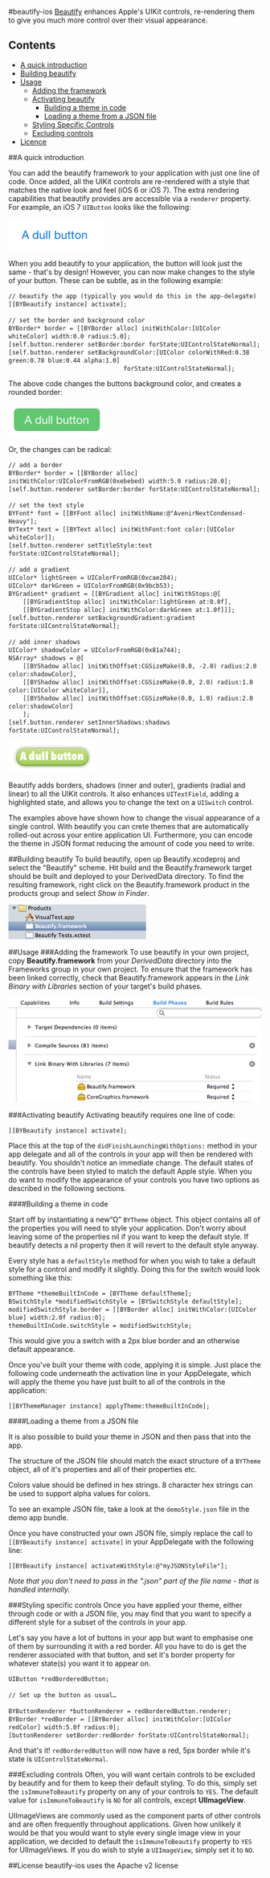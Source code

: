 #beautify-ios
[Beautify](http://beautify.io/ "beautify") enhances Apple's UIKit controls, re-rendering them  to give you much more control over their visual appearance. 

## Contents

  * [A quick introduction](#a-quick-introduction)
  * [Building beautify](#building-beautify)
  * [Usage](#usage)
	* [Adding the framework](#adding-the-framework)
	* [Activating beautify](#activating-beautify)
		* [Building a theme in code](#building-a-theme-in-code)
		* [Loading a theme from a JSON file](#loading-a-theme-from-a-json-file)
	* [Styling Specific Controls](#styling-specific-controls)
	* [Excluding controls](#excluding-controls)
  * [Licence](#licence)

##A quick introduction

You can add the beautify framework to your application with just one line of code. Once added, all the UIKit controls are re-rendered with a style that matches the native look and feel (iOS 6 or iOS 7). The extra rendering capabilities that beautify provides are accessible via a `renderer` property. For example, an iOS 7 `UIButton` looks like the following:

![UIKit Button](Documentation/Images/uiKitButton.png)

When you add beautify to your application, the button will look just the same - that's by design! However, you can now make changes to the style of your button. These can be subtle, as in the following example:

```objc
// beautify the app (typically you would do this in the app-delegate)
[[BYBeautify instance] activate];

// set the border and background color
BYBorder* border = [[BYBorder alloc] initWithColor:[UIColor whiteColor] width:0.0 radius:5.0];
[self.button.renderer setBorder:border forState:UIControlStateNormal];
[self.button.renderer setBackgroundColor:[UIColor colorWithRed:0.38 green:0.78 blue:0.44 alpha:1.0]
                                forState:UIControlStateNormal];
```

The above code changes the buttons background color, and creates a rounded border:

![Beautified button](Documentation/Images/flatStyleButton.png)

Or, the changes can be radical:

```objc
// add a border
BYBorder* border = [[BYBorder alloc] initWithColor:UIColorFromRGB(0xebebed) width:5.0 radius:20.0];
[self.button.renderer setBorder:border forState:UIControlStateNormal];

// set the text style
BYFont* font = [[BYFont alloc] initWithName:@"AvenirNextCondensed-Heavy"];
BYText* text = [[BYText alloc] initWithFont:font color:[UIColor whiteColor]];
[self.button.renderer setTitleStyle:text forState:UIControlStateNormal];

// add a gradient
UIColor* lightGreen = UIColorFromRGB(0xcae284);
UIColor* darkGreen = UIColorFromRGB(0x9bcb53);
BYGradient* gradient = [[BYGradient alloc] initWithStops:@[
    [[BYGradientStop alloc] initWithColor:lightGreen at:0.0f],
    [[BYGradientStop alloc] initWithColor:darkGreen at:1.0f]]];
[self.button.renderer setBackgroundGradient:gradient forState:UIControlStateNormal];

// add inner shadows
UIColor* shadowColor = UIColorFromRGB(0x81a744);
NSArray* shadows = @[
    [[BYShadow alloc] initWithOffset:CGSizeMake(0.0, -2.0) radius:2.0 color:shadowColor],
    [[BYShadow alloc] initWithOffset:CGSizeMake(0.0, 2.0) radius:1.0 color:[UIColor whiteColor]],
    [[BYShadow alloc] initWithOffset:CGSizeMake(0.0, 1.0) radius:2.0 color:shadowColor]
    ];
[self.button.renderer setInnerShadows:shadows forState:UIControlStateNormal];
```

![Beautified button](Documentation/Images/funkyButton.png)

Beautify adds borders, shadows (inner and outer), gradients (radial and linear) to all the UIKit controls. It also enhances `UITextField`, adding a highlighted state, and allows you to change the text on a `UISwitch` control.

The examples above have shown how to change the visual appearance of a single control. With beautify you can crete themes that are automatically rolled-out across your entire application UI. Furthermore, you can encode the theme in JSON format reducing the amount of code you need to write.


##Building beautify
To build beautify, open up Beautify.xcodeproj and select the "Beautify" scheme. Hit build and the Beautify.framework target should be built and deployed to your DerivedData directory. To find the resulting framework, right click on the Beautify.framework product in the products group and select *Show in Finder*.

![Beautify Products](Documentation/Images/products.png "Products")

##Usage
###Adding the framework
To use beautify in your own project, copy **Beautify.framework** from your *DerivedData* directory into the Frameworks group in your own project. To ensure that the framework has been linked correctly, check that Beautify.framework appears in the *Link Binary with Libraries* section of your target's build phases.

![Binary Links](Documentation/Images/binarylinks.png "Link Binary with Libraries")

###Activating beautify
Activating beautify requires one line of code:

```objc
[[BYBeautify instance] activate];
```

Place this at the top of the `didFinishLaunchingWithOptions:` method in your app delegate and all of the controls in your app will then be rendered with beautify. You shouldn't notice an immediate change. The default states of the controls have been styled to match the default Apple style. When you do want to modify the appearance of your controls you have two options as described in the following sections.

####Building a theme in code
	
Start off by instantiating a new“Ω” `BYTheme` object. This object contains all of the properties you will need to style your application. Don't worry about leaving some of the properties nil if you want to keep the default style. If beautify detects a nil property then it will revert to the default style anyway.
	
Every style has a `defaultStyle` method for when you wish to take a default style for a control and modify it slightly. Doing this for the switch would look something like this:

```objc	
BYTheme *themeBuiltInCode = [BYTheme defaultTheme];
BSwitchStyle *modifiedSwitchStyle = [BYSwitchStyle defaultStyle];
modifiedSwitchStyle.border = [[BYBorder alloc] initWithColor:[UIColor blue] width:2.0f radius:0];
themeBuiltInCode.switchStyle = modifiedSwitchStyle;
```
	
This would give you a switch with a 2px blue border and an otherwise default appearance.
	
Once you've built your theme with code, applying it is simple. Just place the following code underneath the activation line in your AppDelegate, which will apply the theme you have just built to all of the controls in the application:

```objc
[[BYThemeManager instance] applyTheme:themeBuiltInCode];
```

####Loading a theme from a JSON file

It is also possible to build your theme in JSON and then pass that into the app.
	
The structure of the JSON file should match the exact structure of a `BYTheme` object, all of it's properties and all of their properties etc. 
	
Colors value should be defined in hex strings. 8 character hex strings can be used to support alpha values for colors.
	
To see an example JSON file, take a look at the `demoStyle.json` file in the demo app bundle.
	
Once you have constructed your own JSON file, simply replace the call to `[[BYBeautify instance] activate]` in your AppDelegate with the following line:

```objc
[[BYBeautify instance] activateWithStyle:@"myJSONStyleFile"];
```

*Note that you don't need to pass in the ".json" part of the file name - that is handled internally.*

###Styling specific controls
Once you have applied your theme, either through code or with a JSON file, you may find that you want to specify a different style for a subset of the controls in your app.

Let's say you have a lot of buttons in your app but want to emphasise one of them by surrounding it with a red border. All you have to do is get the renderer associated with that button, and set it's border property for whatever state(s) you want it to appear on.

```objc
UIButton *redBorderedButton;

// Set up the button as usual…

BYButtonRenderer *buttonRenderer = redBorderedButton.renderer;
BYBorder *redBorder = [[BYBorder alloc] initWithColor:[UIColor redColor] width:5.0f radius:0];
[buttonRenderer setBorder:redBorder forState:UIControlStateNormal];
```

And that's it! `redBorderedButton` will now have a red, 5px border while it's state is `UIControlStateNormal`.

###Excluding controls
Often, you will want certain controls to be excluded by beautify and for them to keep their default styling. To do this, simply set the `isImmuneToBeautify` property on any of your controls to `YES`. The default value for `isImmuneToBeautify` is `NO` for all controls, except **UIImageView**. 

UIImageViews are commonly used as the component parts of other controls and are often frequently throughout applications. Given how unlikely it would be that you would want to style every single image view in your application, we decided to default the `isImmuneToBeautify` property to `YES` for UIImageViews. If you do wish to style a `UIImageView`, simply set it to `NO`.

##License
beautify-ios uses the Apache v2 license
